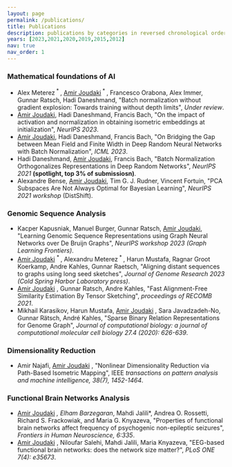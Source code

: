 ```yaml
---
layout: page
permalink: /publications/
title: Publications
description: publications by categories in reversed chronological order (* equally contributed)
years: [2023,2021,2020,2019,2015,2012] 
nav: true
nav_order: 1
---
```



### Mathematical foundations of AI
- Alex Meterez<sup> * </sup>, <u>Amir Joudaki</u><sup> * </sup>, Francesco Orabona, Alex Immer, Gunnar Ratsch, Hadi Daneshmand, 
"Batch normalization without gradient explosion: Towards training without depth limits", 
_Under review_.
- <u>Amir Joudaki</u>, Hadi Daneshmand, Francis Bach, "On the impact of activation and normalization in obtaining isometric embeddings at initialization", _NeurIPS 2023_.
- <u>Amir Joudaki</u>, Hadi Daneshmand, Francis Bach, "On Bridging the Gap between Mean Field and Finite Width in Deep Random Neural Networks with Batch Normalization", _ICML 2023_.
- Hadi Daneshmand, <u>Amir Joudaki</u>, Francis Bach, "Batch Normalization Orthogonalizes Representations in Deep Random Networks",  _NeurIPS 2021_ **(spotlight, top 3% of submissiosn)**.
- Alexandre Bense, <u>Amir Joudaki</u>, Tim G. J. Rudner, Vincent Fortuin, "PCA Subspaces Are Not Always Optimal for Bayesian Learning", _NeurIPS 2021 workshop_ (DistShift).

### Genomic Sequence Analysis
- Kacper Kapusniak, Manuel Burger, Gunnar Ratsch, <u>Amir Joudaki</u>, "Learning Genomic Sequence Representations using Graph Neural Networks over De Bruijn Graphs", _NeurIPS workshop 2023 (Graph Learning Frontiers)_.
- <u>Amir Joudaki</u> <sup> * </sup>, Alexandru Meterez<sup> * </sup>, Harun Mustafa, Ragnar Groot Koerkamp, Andre Kahles, Gunnar Raetsch, "Aligning distant sequences to graphs using long seed sketches", _Journal of Genome Research 2023 (Cold Spring Harbor Laboratory press)_.
- <u>Amir Joudaki</u> , Gunnar Ratsch, Andre Kahles, "Fast Alignment-Free Similarity Estimation By Tensor Sketching", _proceedings of RECOMB 2021_.
- Mikhail Karasikov, Harun Mustafa, <u>Amir Joudaki</u> , Sara Javadzadeh-No, Gunnar Rätsch, André Kahles, "Sparse Binary Relation Representations for Genome Graph", _Journal of computational biology: a journal of computational molecular cell biology 27.4 (2020): 626-639_.

### Dimensionality Reduction
- Amir Najafi, <u>Amir Joudaki</u> , "Nonlinear Dimensionality Reduction via Path-Based Isometric Mapping", IEEE _transactions on pattern analysis and machine intelligence, 38(7), 1452-1464_.

### Functional Brain Networks Analysis
- <u>Amir Joudaki</u> *, Elham Barzegaran*, Mahdi Jalili*, Andrea O. Rossetti, Richard S. Frackowiak, and Maria G. Knyazeva, "Properties of functional brain networks affect frequency of psychogenic non-epileptic seizures", _Frontiers in Human Neuroscience, 6:335_.
- <u>Amir Joudaki</u> , Niloufar Salehi, Mahdi Jalili, Maria Knyazeva, "EEG-based functional brain networks: does the network size matter?", _PLoS ONE 7(4): e35673_.


